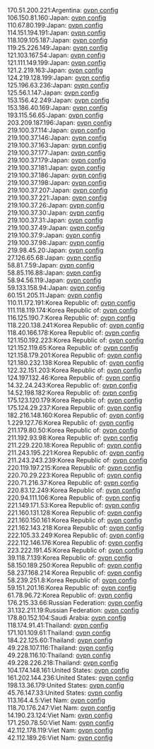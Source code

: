170.51.200.221:Argentina: [ovpn config](vpn/170_51_200_221.ovpn)  
106.150.81.160:Japan: [ovpn config](vpn/106_150_81_160.ovpn)  
110.67.80.199:Japan: [ovpn config](vpn/110_67_80_199.ovpn)  
114.151.194.191:Japan: [ovpn config](vpn/114_151_194_191.ovpn)  
118.109.105.187:Japan: [ovpn config](vpn/118_109_105_187.ovpn)  
119.25.226.149:Japan: [ovpn config](vpn/119_25_226_149.ovpn)  
121.103.167.54:Japan: [ovpn config](vpn/121_103_167_54.ovpn)  
121.111.149.199:Japan: [ovpn config](vpn/121_111_149_199.ovpn)  
121.2.219.163:Japan: [ovpn config](vpn/121_2_219_163.ovpn)  
124.219.128.199:Japan: [ovpn config](vpn/124_219_128_199.ovpn)  
125.196.63.236:Japan: [ovpn config](vpn/125_196_63_236.ovpn)  
125.56.1.147:Japan: [ovpn config](vpn/125_56_1_147.ovpn)  
153.156.42.249:Japan: [ovpn config](vpn/153_156_42_249.ovpn)  
153.186.40.169:Japan: [ovpn config](vpn/153_186_40_169.ovpn)  
193.115.56.65:Japan: [ovpn config](vpn/193_115_56_65.ovpn)  
203.209.187.196:Japan: [ovpn config](vpn/203_209_187_196.ovpn)  
219.100.37.114:Japan: [ovpn config](vpn/219_100_37_114.ovpn)  
219.100.37.146:Japan: [ovpn config](vpn/219_100_37_146.ovpn)  
219.100.37.163:Japan: [ovpn config](vpn/219_100_37_163.ovpn)  
219.100.37.177:Japan: [ovpn config](vpn/219_100_37_177.ovpn)  
219.100.37.179:Japan: [ovpn config](vpn/219_100_37_179.ovpn)  
219.100.37.181:Japan: [ovpn config](vpn/219_100_37_181.ovpn)  
219.100.37.186:Japan: [ovpn config](vpn/219_100_37_186.ovpn)  
219.100.37.198:Japan: [ovpn config](vpn/219_100_37_198.ovpn)  
219.100.37.207:Japan: [ovpn config](vpn/219_100_37_207.ovpn)  
219.100.37.221:Japan: [ovpn config](vpn/219_100_37_221.ovpn)  
219.100.37.26:Japan: [ovpn config](vpn/219_100_37_26.ovpn)  
219.100.37.30:Japan: [ovpn config](vpn/219_100_37_30.ovpn)  
219.100.37.31:Japan: [ovpn config](vpn/219_100_37_31.ovpn)  
219.100.37.49:Japan: [ovpn config](vpn/219_100_37_49.ovpn)  
219.100.37.9:Japan: [ovpn config](vpn/219_100_37_9.ovpn)  
219.100.37.98:Japan: [ovpn config](vpn/219_100_37_98.ovpn)  
219.98.45.20:Japan: [ovpn config](vpn/219_98_45_20.ovpn)  
27.126.65.68:Japan: [ovpn config](vpn/27_126_65_68.ovpn)  
58.81.7.59:Japan: [ovpn config](vpn/58_81_7_59.ovpn)  
58.85.116.88:Japan: [ovpn config](vpn/58_85_116_88.ovpn)  
58.94.56.119:Japan: [ovpn config](vpn/58_94_56_119.ovpn)  
59.133.158.94:Japan: [ovpn config](vpn/59_133_158_94.ovpn)  
60.151.205.11:Japan: [ovpn config](vpn/60_151_205_11.ovpn)  
110.11.172.191:Korea Republic of: [ovpn config](vpn/110_11_172_191.ovpn)  
111.118.119.174:Korea Republic of: [ovpn config](vpn/111_118_119_174.ovpn)  
116.125.190.7:Korea Republic of: [ovpn config](vpn/116_125_190_7.ovpn)  
118.220.138.241:Korea Republic of: [ovpn config](vpn/118_220_138_241.ovpn)  
118.40.166.178:Korea Republic of: [ovpn config](vpn/118_40_166_178.ovpn)  
121.150.192.223:Korea Republic of: [ovpn config](vpn/121_150_192_223.ovpn)  
121.152.119.65:Korea Republic of: [ovpn config](vpn/121_152_119_65.ovpn)  
121.158.179.201:Korea Republic of: [ovpn config](vpn/121_158_179_201.ovpn)  
121.180.232.138:Korea Republic of: [ovpn config](vpn/121_180_232_138.ovpn)  
122.32.151.203:Korea Republic of: [ovpn config](vpn/122_32_151_203.ovpn)  
124.197.132.46:Korea Republic of: [ovpn config](vpn/124_197_132_46.ovpn)  
14.32.24.243:Korea Republic of: [ovpn config](vpn/14_32_24_243.ovpn)  
14.52.198.182:Korea Republic of: [ovpn config](vpn/14_52_198_182.ovpn)  
175.123.120.179:Korea Republic of: [ovpn config](vpn/175_123_120_179.ovpn)  
175.124.29.237:Korea Republic of: [ovpn config](vpn/175_124_29_237.ovpn)  
182.216.148.160:Korea Republic of: [ovpn config](vpn/182_216_148_160.ovpn)  
1.229.127.76:Korea Republic of: [ovpn config](vpn/1_229_127_76.ovpn)  
211.179.80.50:Korea Republic of: [ovpn config](vpn/211_179_80_50.ovpn)  
211.192.93.98:Korea Republic of: [ovpn config](vpn/211_192_93_98.ovpn)  
211.229.220.18:Korea Republic of: [ovpn config](vpn/211_229_220_18.ovpn)  
211.243.195.221:Korea Republic of: [ovpn config](vpn/211_243_195_221.ovpn)  
211.243.243.239:Korea Republic of: [ovpn config](vpn/211_243_243_239.ovpn)  
220.119.197.215:Korea Republic of: [ovpn config](vpn/220_119_197_215.ovpn)  
220.70.29.223:Korea Republic of: [ovpn config](vpn/220_70_29_223.ovpn)  
220.71.216.37:Korea Republic of: [ovpn config](vpn/220_71_216_37.ovpn)  
220.83.12.249:Korea Republic of: [ovpn config](vpn/220_83_12_249.ovpn)  
220.94.111.106:Korea Republic of: [ovpn config](vpn/220_94_111_106.ovpn)  
221.149.171.53:Korea Republic of: [ovpn config](vpn/221_149_171_53.ovpn)  
221.160.131.128:Korea Republic of: [ovpn config](vpn/221_160_131_128.ovpn)  
221.160.150.161:Korea Republic of: [ovpn config](vpn/221_160_150_161.ovpn)  
221.162.143.218:Korea Republic of: [ovpn config](vpn/221_162_143_218.ovpn)  
222.105.33.249:Korea Republic of: [ovpn config](vpn/222_105_33_249.ovpn)  
222.112.146.176:Korea Republic of: [ovpn config](vpn/222_112_146_176.ovpn)  
223.222.191.45:Korea Republic of: [ovpn config](vpn/223_222_191_45.ovpn)  
39.118.7.139:Korea Republic of: [ovpn config](vpn/39_118_7_139.ovpn)  
58.150.189.250:Korea Republic of: [ovpn config](vpn/58_150_189_250.ovpn)  
58.237.168.214:Korea Republic of: [ovpn config](vpn/58_237_168_214.ovpn)  
58.239.251.8:Korea Republic of: [ovpn config](vpn/58_239_251_8.ovpn)  
59.151.201.16:Korea Republic of: [ovpn config](vpn/59_151_201_16.ovpn)  
61.78.96.72:Korea Republic of: [ovpn config](vpn/61_78_96_72.ovpn)  
176.215.33.66:Russian Federation: [ovpn config](vpn/176_215_33_66.ovpn)  
31.132.211.19:Russian Federation: [ovpn config](vpn/31_132_211_19.ovpn)  
178.80.152.104:Saudi Arabia: [ovpn config](vpn/178_80_152_104.ovpn)  
118.174.91.41:Thailand: [ovpn config](vpn/118_174_91_41.ovpn)  
171.101.109.61:Thailand: [ovpn config](vpn/171_101_109_61.ovpn)  
184.22.125.60:Thailand: [ovpn config](vpn/184_22_125_60.ovpn)  
49.228.107.116:Thailand: [ovpn config](vpn/49_228_107_116.ovpn)  
49.228.116.10:Thailand: [ovpn config](vpn/49_228_116_10.ovpn)  
49.228.226.218:Thailand: [ovpn config](vpn/49_228_226_218.ovpn)  
104.174.148.161:United States: [ovpn config](vpn/104_174_148_161.ovpn)  
161.202.144.236:United States: [ovpn config](vpn/161_202_144_236.ovpn)  
198.13.36.179:United States: [ovpn config](vpn/198_13_36_179.ovpn)  
45.76.147.33:United States: [ovpn config](vpn/45_76_147_33.ovpn)  
113.164.4.5:Viet Nam: [ovpn config](vpn/113_164_4_5.ovpn)  
118.70.176.247:Viet Nam: [ovpn config](vpn/118_70_176_247.ovpn)  
14.190.23.124:Viet Nam: [ovpn config](vpn/14_190_23_124.ovpn)  
171.250.78.50:Viet Nam: [ovpn config](vpn/171_250_78_50.ovpn)  
42.112.178.119:Viet Nam: [ovpn config](vpn/42_112_178_119.ovpn)  
42.112.189.26:Viet Nam: [ovpn config](vpn/42_112_189_26.ovpn)  
